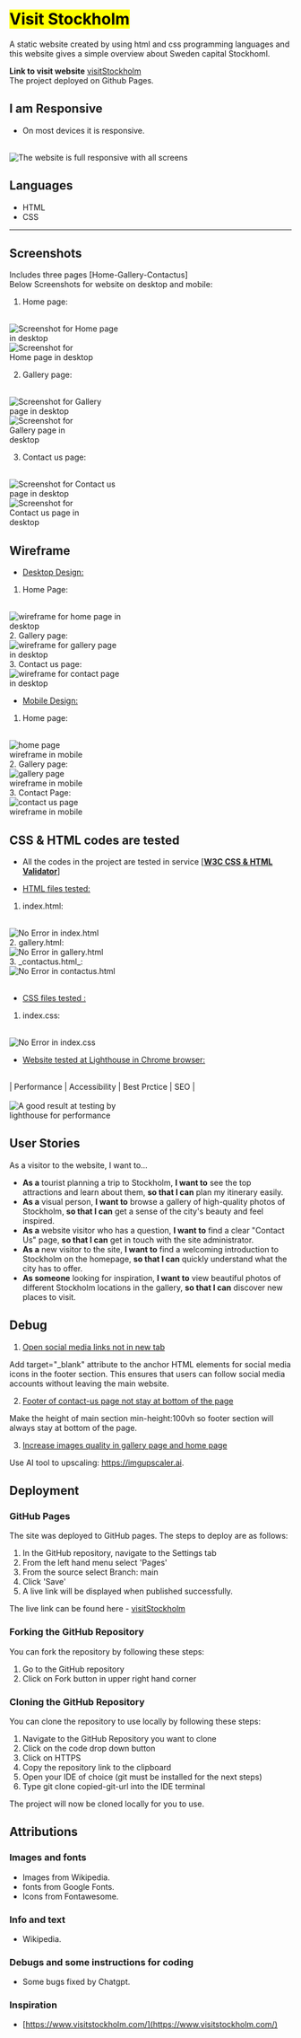 # <mark>Visit Stockholm</mark>
A static website created by using html and css programming languages and this website gives a simple overview about Sweden capital Stockhoml.

**Link to visit website**
[visitStockholm](https://dhiaa-alomari.github.io/visit-stockholm/)
<br>
The project deployed on Github Pages.

## I am Responsive
*  On most devices it is responsive.
<br>
<img src="assets/images/it-is-responsive.png" style="max-width:100%" alt="The website is full responsive with all screens"/>

## Languages

* HTML
* CSS
---
## Screenshots
Includes three pages [Home-Gallery-Contactus]
<br> Below Screenshots for website on desktop and mobile:
1.  Home page:
<br>
<img src="assets/images/screenshot-desktop-home.png" style="max-width:200px;" alt="Screenshot for Home page in desktop"/>
<br>
<img src="assets/images/screenshot-mobile-home.png" style="max-width:150px;" alt="Screenshot for Home page in desktop"/>
<br>     

2. Gallery page:
<br>
<img src="assets/images/screenshot-desktop-gallery.png" style="max-width:200px;" alt="Screenshot for Gallery page in desktop"/>
<br>
<img src="assets/images/screenshot-mobile-gallery.png" style="max-width:150px;" alt="Screenshot for Gallery page in desktop"/>
<br>
  
3. Contact us page:
<br>
<img src="assets/images/screenshot-desktop-contact.png" style="max-width:200px;" alt="Screenshot for Contact us page in desktop"/>
<br>
<img src="assets/images/screenshot-mobile-contact.png" style="max-width:150px;" alt="Screenshot for Contact us page in desktop"/>
<br>

## Wireframe
*   <u>Desktop Design:</u>
1. Home Page:
<br>
<img src="assets/images/wireframe-desktop-home.png" style="max-width:200px" alt="wireframe for home page in desktop"/>
<br>
2. Gallery page:
<br>
<img src="assets/images/wireframe-desktop-gallery.png" style="max-width:200px" alt="wireframe for gallery page in desktop"/>
<br>
3.  Contact us page:
<br>
<img src="assets/images/wireframe-desktop-contactus.png" style="max-width:200px" alt="wireframe for contact page in desktop"/>
<br>

*  <u>Mobile Design:</u>
1.  Home page:
<br>
<img src="assets/images/wireframe-mobile-home.jpeg" style="max-width:150px" alt="home page wireframe in mobile"/>
<br>
2.  Gallery page:
<br>
<img src="assets/images/wireframe-mobile-gallery.jpeg" style="max-width:150px" alt="gallery page wireframe in mobile"/>
<br>
3.  Contact Page:
<br>
<img src="assets/images/wireframe-mobile-contact.jpeg" style="max-width:150px" alt="contact us page wireframe in mobile"/>
<br>
      
## CSS & HTML codes are tested
*  All the codes in the project are tested in service [**<u>W3C CSS & HTML Validator</u>**]

*  <u>HTML files tested:</u>
1.  index.html:
<br>
<img src="assets/images/html-validator-index.png" style="max-width:200px" alt="No Error in index.html"/>
<br>
2.  gallery.html:
<br>
<img src="assets/images/html-validator-gallery.png" style="max-width:200px" alt="No Error in gallery.html"/>
<br>
3.  _contactus.html_:
<br>
<img src="assets/images/html-validator-contact.png" style="max-width:200px" alt="No Error in contactus.html"/>
<br><br>

*  <u>CSS files tested :</u>
1.  index.css:
<br>
<img src="assets/images/css-validator.png" style="max-width:200px" alt="No Error in index.css"/>
<br>

* <u>Website tested at Lighthouse in Chrome browser:</u>
<br>
| Performance | Accessibility | Best Prctice | SEO |
<br><br>
<img src="assets/images/test-lighthouse.png" style="max-width:200px" alt="A good result at testing by lighthouse for performance"/>



## User Stories

As a visitor to the website, I want to...

*   **As a** tourist planning a trip to Stockholm, **I want to** see the top attractions and learn about them, **so that I can** plan my itinerary easily.
*   **As a** visual person, **I want to** browse a gallery of high-quality photos of Stockholm, **so that I can** get a sense of the city's beauty and feel inspired.
*   **As a** website visitor who has a question, **I want to** find a clear "Contact Us" page, **so that I can** get in touch with the site administrator.
*   **As a** new visitor to the site, **I want to** find a welcoming introduction to Stockholm on the homepage, **so that I can** quickly understand what the city has to offer.
*   **As someone** looking for inspiration, **I want to** view beautiful photos of different Stockholm locations in the gallery, **so that I can** discover new places to visit.

##  Debug
1.  <u>Open social media links not in new tab</U>

Add target="_blank" attribute to the anchor HTML elements for social media icons in the footer section. This ensures that users can follow social media accounts without leaving the main website.

2.  <u>Footer of contact-us page not stay at bottom of the page</u>

Make the height of main section min-height:100vh so footer section will always stay at bottom of the page.

3.  <u>Increase images quality in gallery page and home page</u>

Use AI tool to upscaling: https://imgupscaler.ai.

## Deployment

### GitHub Pages

The site was deployed to GitHub pages. The steps to deploy are as follows: 
1. In the GitHub repository, navigate to the Settings tab 
2. From the left hand menu select 'Pages'
3. From the source select Branch: main
4. Click 'Save'
5. A live link will be displayed when published successfully. 

The live link can be found here - [visitStockholm](https://dhiaa-alomari.github.io/visit-stockholm/)

### Forking the GitHub Repository

You can fork the repository by following these steps:
1. Go to the GitHub repository
1. Click on Fork button in upper right hand corner

### Cloning the GitHub Repository

You can clone the repository to use locally by following these steps:
1. Navigate to the GitHub Repository you want to clone
2. Click on the code drop down button
3. Click on HTTPS
4. Copy the repository link to the clipboard
5. Open your IDE of choice (git must be installed for the next steps)
6. Type git clone copied-git-url into the IDE terminal

The project will now be cloned locally for you to use.

##  Attributions

### Images and fonts

*  Images from Wikipedia. 
*  fonts from Google Fonts.
*  Icons from Fontawesome.

### Info and text

* Wikipedia.

### Debugs and some instructions for coding
* Some bugs fixed by Chatgpt.

### Inspiration
* [https://www.visitstockholm.com/](https://www.visitstockholm.com/)


